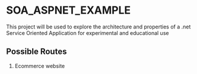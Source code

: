# SOA_ASPNET_EXAMPLE
This project will be used to explore the architecture and properties of a .net Service Oriented Application for experimental and educational use


## Possible Routes
1. Ecommerce website
